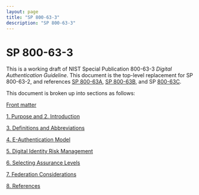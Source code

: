 ```yaml
---
layout: page
title: "SP 800-63-3"
description: "SP 800-63-3"
---
```


# SP 800-63-3

This is a working draft of NIST Special Publication 800-63-3 *Digital Authentication Guideline*. This document is the top-level replacement for SP 800-63-2, and references [SP 800-63A](../sp800-63a/), [SP 800-63B](../sp800-63b/), and SP [800-63C](../sp800-63c/).


This document is broken up into sections as follows:

[Front matter](cover.html)

[1. Purpose and 2. Introduction](sec1_2_introduction.html)

[3. Definitions and Abbreviations ](sec3_definitions.html)

[4. E-Authentication Model](sec4_model.html)

[5. Digital Identity Risk Management](sec5_DIRM.html)

[6. Selecting Assurance Levels](sec6_xAL.html)

[7. Federation Considerations](sec7_tofedornottofed.html)

[8. References](sec8_references.html)
